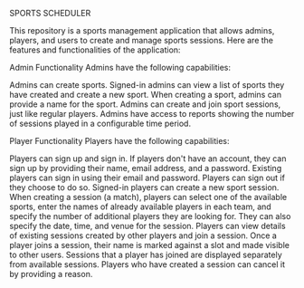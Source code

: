 SPORTS SCHEDULER

This repository is a sports management application that allows admins, players, and users to create and manage sports sessions. 
Here are the features and functionalities of the application:

Admin Functionality
Admins have the following capabilities:


Admins can create sports.
Signed-in admins can view a list of sports they have created and create a new sport.
When creating a sport, admins can provide a name for the sport.
Admins can create and join sport sessions, just like regular players.
Admins have access to reports showing the number of sessions played in a configurable time period.

Player Functionality
Players have the following capabilities:


Players can sign up and sign in.
If players don't have an account, they can sign up by providing their name, email address, and a password.
Existing players can sign in using their email and password.
Players can sign out if they choose to do so.
Signed-in players can create a new sport session.
When creating a session (a match), players can select one of the available sports, enter the names of already available players in each team, and specify the number of additional players they are looking for. They can also specify the date, time, and venue for the session.
Players can view details of existing sessions created by other players and join a session.
Once a player joins a session, their name is marked against a slot and made visible to other users.
Sessions that a player has joined are displayed separately from available sessions.
Players who have created a session can cancel it by providing a reason.
